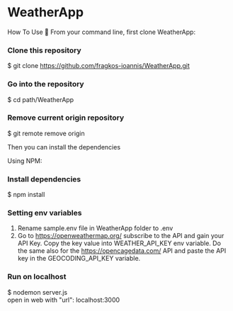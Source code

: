 # WeatherApp
How To Use 🔧 From your command line, first clone WeatherApp:

### Clone this repository
$ git clone https://github.com/fragkos-ioannis/WeatherApp.git

### Go into the repository
$ cd path/WeatherApp

### Remove current origin repository
$ git remote remove origin

Then you can install the dependencies

Using NPM:

### Install dependencies
$ npm install

### Setting env variables
1. Rename sample.env file in WeatherApp folder to .env
2. Go to https://openweathermap.org/ subscribe to the API and gain your API Key. Copy the key value into WEATHER_API_KEY env variable. Do the same also for the https://opencagedata.com/ API and paste the API key in the GEOCODING_API_KEY variable.
### Run on localhost
$ nodemon server.js<br>
open in web with "url": localhost:3000
